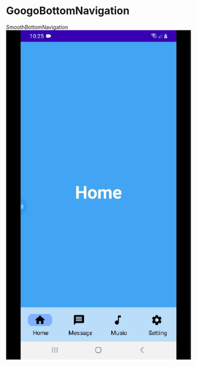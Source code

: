 # GoogoBottomNavigation
SmoothBottomNavigation
![Alt Text](https://github.com/shahzaib38/GoogoBottomNavigation/blob/master/googobottomnavigation.gif)


